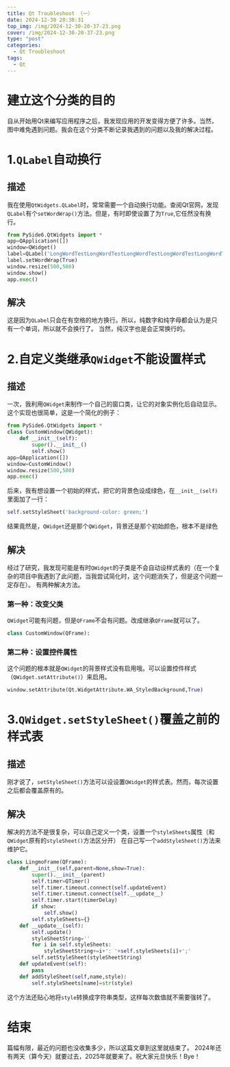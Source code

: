 ```yaml
---
title: Qt Troubleshoot （一）
date: 2024-12-30 20:38:31
top_img: /img/2024-12-30-20-37-23.png
cover: /img/2024-12-30-20-37-23.png
type: "post"
categories:
  - Qt Troubleshoot
tags:
  - Qt
---
```

# 建立这个分类的目的

自从开始用Qt来编写应用程序之后，我发现应用的开发变得方便了许多。当然，图中难免遇到问题。我会在这个分类不断记录我遇到的问题以及我的解决过程。

# 1.`QLabel`自动换行

## 描述

我在使用`QtWidgets.QLabel`时，常常需要一个自动换行功能。查阅Qt官网，发现`QLabel`有个`setWordWrap()`方法。但是，有时即使设置了为`True`,它任然没有换行。

```python
from PySide6.QtWidgets import *
app=QApplication([])
window=QWidget()
label=QLabel('LongWordTestLongWordTestLongWordTestLongWordTestLongWordTest',window)
label.setWordWrap(True)
window.resize(500,500)
window.show()
app.exec()
```

## 解决

这是因为`QLabel`只会在有空格的地方换行。所以，纯数字和纯字母都会认为是只有一个单词，所以就不会换行了。
当然，纯汉字也是会正常换行的。

# 2.自定义类继承`QWidget`不能设置样式

## 描述

一次，我利用`QWidget`来制作一个自己的窗口类，让它的对象实例化后自动显示。这个实现也很简单，这是一个简化的例子：
```python
from PySide6.QtWidgets import *
class CustomWindow(QWidget):
    def __init__(self):
        super().__init__()
        self.show()
app=QApplication([])
window=CustomWindow()
window.resize(500,500)
app.exec()
```

后来，我有想设置一个初始的样式，把它的背景色设成绿色，在`__init__(self)`里面加了一行：
```python
self.setStyleSheet('background-color: green;')
```

结果竟然是，`QWidget`还是那个`QWidget`，背景还是那个初始颜色，根本不是绿色
## 解决

经过了研究，我发现可能是有时`QWidget`的子类是不会自动设样式表的（在一个复杂的项目中我遇到了此问题，当我尝试简化时，这个问题消失了，但是这个问题一定存在）。
有两种解决方法。
### 第一种：改变父类

`QWidget`可能有问题，但是`QFrame`不会有问题。改成继承`QFrame`就可以了。
```python
class CustomWindow(QFrame):
```
### 第二种：设置控件属性

这个问题的根本就是`QWidget`的背景样式没有启用哦。可以设置控件样式（`QWidget.setAttribute()`）来启用。
```python
window.setAttribute(Qt.WidgetAttribute.WA_StyledBackground,True)
```
# 3.`QWidget.setStyleSheet()`覆盖之前的样式表

## 描述

刚才说了，`setStyleSheet()`方法可以设设置`QWidget`的样式表。然而，每次设置之后都会覆盖原有的。
## 解决

解决的方法不是很复杂，可以自己定义一个类，设置一个`styleSheets`属性（和`QWidget`原有的`styleSheet()`方法区分开）
在自己写一个`addStyleSheet()`方法来维护它。
```python
class LingmoFrame(QFrame):
	def __init__(self,parent=None,show=True):
		super().__init__(parent)
		self.timer=QTimer()
		self.timer.timeout.connect(self.updateEvent)
		self.timer.timeout.connect(self.__update__)
		self.timer.start(timerDelay)
		if show:
			self.show()
		self.styleSheets={}
	def __update__(self):
		self.update()
		styleSheetString=''
		for i in self.styleSheets:
			styleSheetString+=i+': '+self.styleSheets[i]+';'
		self.setStyleSheet(styleSheetString)
	def updateEvent(self):
		pass
	def addStyleSheet(self,name,style):
		self.styleSheets[name]=str(style)
```

这个方法还贴心地将`style`转换成字符串类型，这样每次数值就不需要强转了。
# 结束

篇幅有限，最近的问题也没收集多少，所以这篇文章到这里就结束了。
2024年还有两天（算今天）就要过去，2025年就要来了。祝大家元旦快乐！Bye！